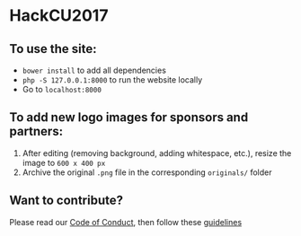 # HackCU2017


## To use the site:
* `bower install` to add all dependencies
* `php -S 127.0.0.1:8000` to run the website locally
* Go to `localhost:8000`

## To add new logo images for sponsors and partners:
1. After editing (removing background, adding whitespace, etc.), resize the image to `600 x 400 px`
2. Archive the original `.png` file in the corresponding `originals/` folder

## Want to contribute?
Please read our [Code of Conduct](CODE_OF_CONDUCT.md), then follow these [guidelines](.github/CONTRIBUTING.md)
